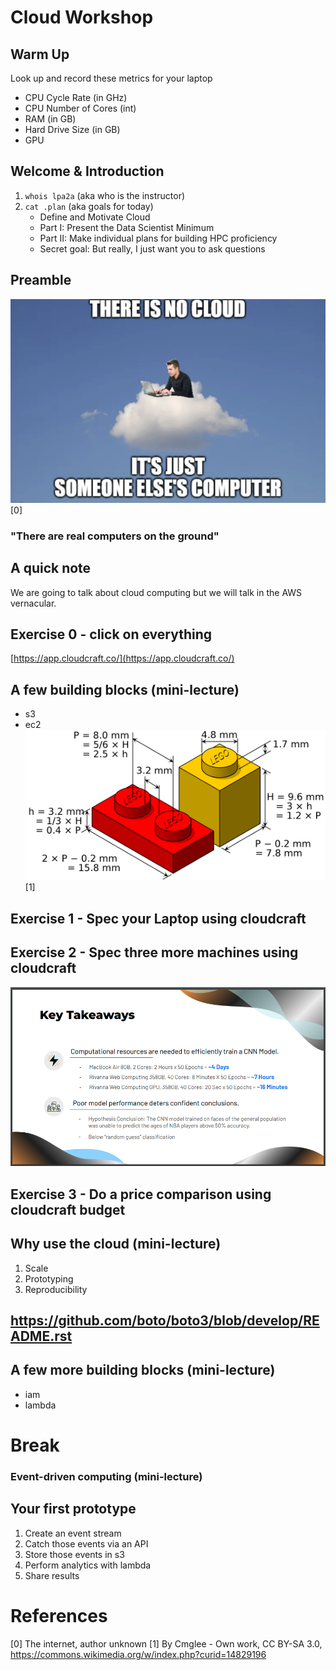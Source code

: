 # Cloud Workshop

## Warm Up
Look up and record these metrics for your laptop
* CPU Cycle Rate (in GHz)
* CPU Number of Cores (int)
* RAM (in GB)
* Hard Drive Size (in GB)
* GPU

## Welcome & Introduction
1. `whois lpa2a` (aka who is the instructor)
2. `cat .plan` (aka goals for today)
    * Define and Motivate Cloud
    * Part I: Present the Data Scientist Minimum
    * Part II: Make individual plans for building HPC proficiency
    * Secret goal: But really, I just want you to ask questions

## Preamble
![](aws-preamble.png)[0]
### "There are real computers on the ground"

## A quick note
We are going to talk about cloud computing but we will talk in the AWS vernacular.

## Exercise 0 - click on everything
[https://app.cloudcraft.co/](https://app.cloudcraft.co/)

## A few building blocks (mini-lecture)
* s3
* ec2
![](lego-brick.png)[1]

## Exercise 1 - Spec your Laptop using cloudcraft

## Exercise 2 - Spec three more machines using cloudcraft
![](2022-09-30-schuster-catherine.png)

## Exercise 3 - Do a price comparison using cloudcraft budget

## Why use the cloud (mini-lecture)
1. Scale
2. Prototyping
3. Reproducibility

## https://github.com/boto/boto3/blob/develop/README.rst

## A few more building blocks (mini-lecture)
* iam
* lambda

# Break

### Event-driven computing (mini-lecture)

## Your first prototype
1. Create an event stream
2. Catch those events via an API
3. Store those events in s3
4. Perform analytics with lambda
5. Share results

# References
[0] The internet, author unknown
[1] By Cmglee - Own work, CC BY-SA 3.0, https://commons.wikimedia.org/w/index.php?curid=14829196

